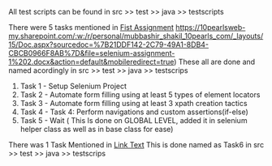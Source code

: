 All test scripts can be found in src >> test >> java >> testscripts

There were 5 tasks mentioned in [Fist Assignment](https://10pearlsweb-my.sharepoint.com/:w:/r/personal/mubbashir_shakil_10pearls_com/_layouts/15/Doc.aspx?sourcedoc=%7B21DDF142-2C79-49A1-8DB4-CBCB0966F8AB%7D&file=selenium-assignment-1%202.docx&action=default&mobileredirect=true) https://10pearlsweb-my.sharepoint.com/:w:/r/personal/mubbashir_shakil_10pearls_com/_layouts/15/Doc.aspx?sourcedoc=%7B21DDF142-2C79-49A1-8DB4-CBCB0966F8AB%7D&file=selenium-assignment-1%202.docx&action=default&mobileredirect=true)
These all are done and named acordingly in  src >> test >> java >> testscrips

1. Task 1 -  Setup Selenium Project
2. Task 2 -  Automate form filling using at least 5 types of element locators
3. Task 3 - Automate form filling using at least 3 xpath creation tactics
4. Task 4 - Task 4: Perform navigations and custom assertions(if-else)
5. Task 5 - Wait ( This Is done on GLOBAL LEVEL, added it in selenium helper class as well as in base class for ease)

There was 1 Task Mentioned in [Link Text]([URL](https://10pearlsweb-my.sharepoint.com/:w:/r/personal/mubbashir_shakil_10pearls_com/_layouts/15/Doc.aspx?sourcedoc=%7B85AC1AE9-B996-421D-BE3A-E252AAAE2757%7D&file=Selenium-assignment-2.docx&action=default&mobileredirect=true))
This is done named as Task6  in src >> test >> java >> testscrips
